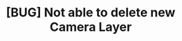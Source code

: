 ---
title: '[BUG] Not able to delete new Camera Layer'
redirect_to:
  - 'https://discuss.pencil2d.org/t/bug-not-able-to-delete-new-camera-layer/1067'
---